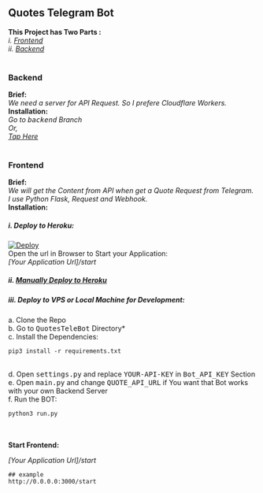 ## Quotes Telegram Bot

**This Project has Two Parts :**<br>
*i. [Frontend](#Frontend "Frontend")*<br>
*ii. [Backend](#Backend "Backend")* <br><br>
###  Backend
**Brief:**<br>
*We need a server for API  Request. So I prefere Cloudflare Workers.*<br>
**Installation:**<br>
*Go to  <tt>backend</tt>  Branch*<br>
*Or,*<br>
*[Tap Here](https://github.com/cachecleanerjeet/QuotesTeleBot/tree/backend "Tap Here")*<br><br>

### Frontend<br>
**Brief:**<br>
*We will get the Content from API when get a Quote Request from Telegram. I use Python Flask,  Request and Webhook.*<br>
**Installation:**<br>
##### *i. Deploy to Heroku:*<br>
[![Deploy](https://www.herokucdn.com/deploy/button.svg)](https://heroku.com/deploy?template=https://github.com/cachecleanerjeet/QuotesTeleBot/tree/heroku)<br>
Open the url in Browser to Start your Application:<br>
*[Your Application Url]/start*<br>
##### *ii. [Manually Deploy to Heroku](https://github.com/cachecleanerjeet/QuotesTeleBot/tree/heroku "Manually Deploy to Heroku")*<br>
##### *iii. Deploy to VPS or Local Machine for Development:*<br>
a. Clone the Repo<br>
b. Go to <tt>QuotesTeleBot</tt> Directory*<br>
c. Install the Dependencies:<br>

    pip3 install -r requirements.txt
<br>
d. Open <tt>settings.py</tt> and replace <tt>YOUR-API-KEY</tt> in <tt>Bot_API_KEY</tt> Section<br>
e. Open <tt>main.py</tt> and change <tt>QUOTE_API_URL</tt> if You want that Bot works with your own Backend Server<br>
f. Run the BOT:<br>

    python3 run.py 
<br><br>
**Start Frontend:**<br>

*[Your Application Url]/start*

    ## example
    http://0.0.0.0:3000/start
    

